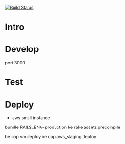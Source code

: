 [![Build Status](https://travis-ci.org/piousbox/microsites3_api.svg?branch=master)](https://travis-ci.org/piousbox/microsites3_api)

# Intro

# Develop

port 3000

# Test

# Deploy
* aws small instance

 bundle
 RAILS_ENV=production be rake assets:precompile

 be cap vm deploy
 be cap aws_staging deploy


